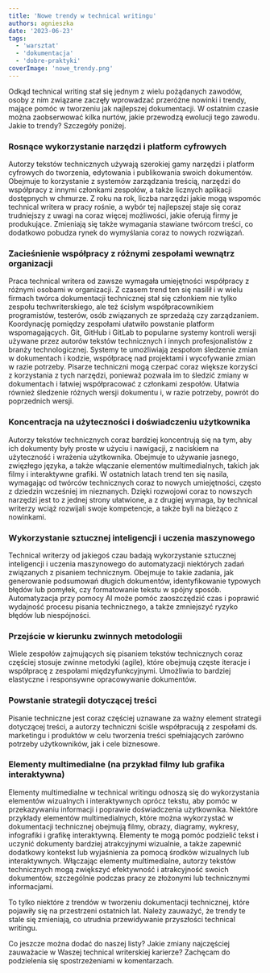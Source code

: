 ```yaml
---
title: 'Nowe trendy w technical writingu'
authors: agnieszka
date: '2023-06-23'
tags:
  - 'warsztat'
  - 'dokumentacja'
  - 'dobre-praktyki'
coverImage: 'nowe_trendy.png'
---
```


Odkąd technical writing stał się jednym z wielu pożądanych zawodów, osoby z nim
związane zaczęły wprowadzać przeróżne nowinki i trendy, mające pomóc w tworzeniu
jak najlepszej dokumentacji. W ostatnim czasie można zaobserwować kilka nurtów,
jakie przewodzą ewolucji tego zawodu. Jakie to trendy? Szczegóły poniżej.

<!--truncate-->

### Rosnące wykorzystanie narzędzi i platform cyfrowych

Autorzy tekstów technicznych używają szerokiej gamy narzędzi i platform
cyfrowych do tworzenia, edytowania i publikowania swoich dokumentów. Obejmuje to
korzystanie z systemów zarządzania treścią, narzędzi do współpracy z innymi
członkami zespołów, a także licznych aplikacji dostępnych w chmurze. Z roku na
rok, liczba narzędzi jakie mogą wspomóc technical writera w pracy rośnie, a
wybór tej najlepszej staje się coraz trudniejszy z uwagi na coraz więcej
możliwości, jakie oferują firmy je produkujące. Zmieniają się także wymagania
stawiane twórcom treści, co dodatkowo pobudza rynek do wymyślania coraz to
nowych rozwiązań.

### Zacieśnienie współpracy z różnymi zespołami wewnątrz organizacji

Praca technical writera od zawsze wymagała umiejętności współpracy z różnymi
osobami w organizacji. Z czasem trend ten się nasilił i w wielu firmach twórca
dokumentacji technicznej stał się członkiem nie tylko zespołu techwriterskiego,
ale też ścisłym współpracownikiem programistów, testerów, osób związanych ze
sprzedażą czy zarządzaniem. Koordynację pomiędzy zespołami ułatwiło powstanie
platform wspomagających. Git, GitHub i GitLab to popularne systemy kontroli
wersji używane przez autorów tekstów technicznych i innych profesjonalistów z
branży technologicznej. Systemy te umożliwiają zespołom śledzenie zmian w
dokumentach i kodzie, współpracę nad projektami i wycofywanie zmian w razie
potrzeby. Pisarze techniczni mogą czerpać coraz większe korzyści z korzystania z
tych narzędzi, ponieważ pozwala im to śledzić zmiany w dokumentach i łatwiej
współpracować z członkami zespołów. Ułatwia również śledzenie różnych wersji
dokumentu i, w razie potrzeby, powrót do poprzednich wersji.

### Koncentracja na użyteczności i doświadczeniu użytkownika

Autorzy tekstów technicznych coraz bardziej koncentrują się na tym, aby ich
dokumenty były proste w użyciu i nawigacji, z naciskiem na użyteczność i
wrażenia użytkownika. Obejmuje to używanie jasnego, zwięzłego języka, a także
włączanie elementów multimedialnych, takich jak filmy i interaktywne grafiki. W
ostatnich latach trend ten się nasila, wymagając od twórców technicznych coraz
to nowych umiejętności, często z dziedzin wcześniej im nieznanych. Dzięki
rozwojowi coraz to nowszych narzędzi jest to z jednej strony ułatwione, a z
drugiej wymaga, by technical writerzy wciąż rozwijali swoje kompetencje, a także
byli na bieżąco z nowinkami.

### Wykorzystanie sztucznej inteligencji i uczenia maszynowego

Technical writerzy od jakiegoś czau badają wykorzystanie sztucznej inteligencji
i uczenia maszynowego do automatyzacji niektórych zadań związanych z pisaniem
technicznym. Obejmuje to takie zadania, jak generowanie podsumowań długich
dokumentów, identyfikowanie typowych błędów lub pomyłek, czy formatowanie tekstu
w spójny sposób. Automatyzacja przy pomocy AI może pomóc zaoszczędzić czas i
poprawić wydajność procesu pisania technicznego, a także zmniejszyć ryzyko
błędów lub niespójności.

### Przejście w kierunku zwinnych metodologii

Wiele zespołów zajmujących się pisaniem tekstów technicznych coraz częściej
stosuje zwinne metodyki (agile), które obejmują częste iteracje i współpracę z
zespołami międzyfunkcyjnymi. Umożliwia to bardziej elastyczne i responsywne
opracowywanie dokumentów.

### Powstanie strategii dotyczącej treści

Pisanie techniczne jest coraz częściej uznawane za ważny element strategii
dotyczącej treści, a autorzy techniczni ściśle współpracują z zespołami ds.
marketingu i produktów w celu tworzenia treści spełniających zarówno potrzeby
użytkowników, jak i cele biznesowe.

### Elementy multimedialne (na przykład filmy lub grafika interaktywna)

Elementy multimedialne w technical writingu odnoszą się do wykorzystania
elementów wizualnych i interaktywnych oprócz tekstu, aby pomóc w przekazywaniu
informacji i poprawie doświadczenia użytkownika. Niektóre przykłady elementów
multimedialnych, które można wykorzystać w dokumentacji technicznej obejmują
filmy, obrazy, diagramy, wykresy, infografiki i grafikę interaktywną. Elementy
te mogą pomóc podzielić tekst i uczynić dokumenty bardziej atrakcyjnymi
wizualnie, a także zapewnić dodatkowy kontekst lub wyjaśnienia za pomocą środków
wizualnych lub interaktywnych. Włączając elementy multimedialne, autorzy tekstów
technicznych mogą zwiększyć efektywność i atrakcyjność swoich dokumentów,
szczególnie podczas pracy ze złożonymi lub technicznymi informacjami.

To tylko niektóre z trendów w tworzeniu dokumentacji technicznej, które pojawiły
się na przestrzeni ostatnich lat. Należy zauważyć, że trendy te stale się
zmieniają, co utrudnia przewidywanie przyszłości technical writingu.

Co jeszcze można dodać do naszej listy? Jakie zmiany najczęściej zauważacie w
Waszej technical writerskiej karierze? Zachęcam do podzielenia się
spostrzeżeniami w komentarzach.
